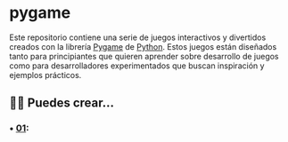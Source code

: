 # pygame
Este repositorio contiene una serie de juegos interactivos y divertidos creados con la librería [Pygame](https://www.pygame.org/tags/all) de [Python](https://www.python.org/). Estos juegos están diseñados tanto para principiantes que quieren aprender sobre desarrollo de juegos como para desarrolladores experimentados que buscan inspiración y ejemplos prácticos.

## 🧑‍💻 Puedes crear...

### • [01](https://www.instagram.com/p/C9VtHrZvE5u/):
